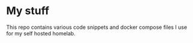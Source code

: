 # My stuff

This repo contains various code snippets and docker compose files I use for my self hosted homelab.
